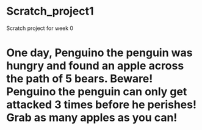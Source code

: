 # Scratch_project1
Scratch project for week 0

# One day, Penguino the penguin was hungry and found an apple across the path of 5 bears. Beware! Penguino the penguin can only get attacked 3 times before he perishes! Grab as many apples as you can!
